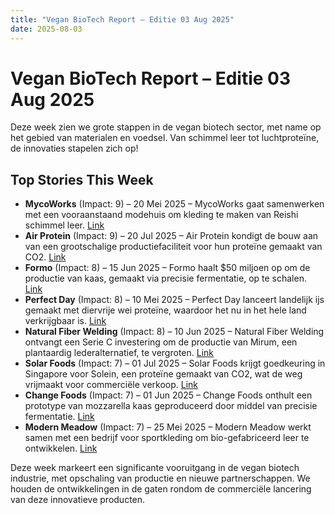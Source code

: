 ```yaml
---
title: "Vegan BioTech Report – Editie 03 Aug 2025"
date: 2025-08-03
---
```


# Vegan BioTech Report – Editie 03 Aug 2025

Deze week zien we grote stappen in de vegan biotech sector, met name op het gebied van materialen en voedsel. Van schimmel leer tot luchtproteïne, de innovaties stapelen zich op!

## Top Stories This Week

*   **MycoWorks** (Impact: 9) – 20 Mei 2025 – MycoWorks gaat samenwerken met een vooraanstaand modehuis om kleding te maken van Reishi schimmel leer. [Link](https://www.google.com/search?q=MycoWorks+mushroom+leather+fashion+partnership)
*   **Air Protein** (Impact: 9) – 20 Jul 2025 – Air Protein kondigt de bouw aan van een grootschalige productiefaciliteit voor hun proteïne gemaakt van CO2. [Link](https://www.google.com/search?q=Air+Protein+production+facility+construction)
*   **Formo** (Impact: 8) – 15 Jun 2025 – Formo haalt $50 miljoen op om de productie van kaas, gemaakt via precisie fermentatie, op te schalen. [Link](https://www.google.com/search?q=Formo+precision+fermented+cheese+funding)
*   **Perfect Day** (Impact: 8) – 10 Mei 2025 – Perfect Day lanceert landelijk ijs gemaakt met diervrije wei proteïne, waardoor het nu in het hele land verkrijgbaar is. [Link](https://www.google.com/search?q=Perfect+Day+animal+free+ice+cream+nationwide)
*   **Natural Fiber Welding** (Impact: 8) – 10 Jun 2025 – Natural Fiber Welding ontvangt een Serie C investering om de productie van Mirum, een plantaardig lederalternatief, te vergroten. [Link](https://www.google.com/search?q=Natural+Fiber+Welding+Mirum+Series+C)
*   **Solar Foods** (Impact: 7) – 01 Jul 2025 – Solar Foods krijgt goedkeuring in Singapore voor Solein, een proteïne gemaakt van CO2, wat de weg vrijmaakt voor commerciële verkoop. [Link](https://www.google.com/search?q=Solar+Foods+Solein+Singapore+approval)
*   **Change Foods** (Impact: 7) – 01 Jun 2025 – Change Foods onthult een prototype van mozzarella kaas geproduceerd door middel van precisie fermentatie. [Link](https://www.google.com/search?q=Change+Foods+precision+fermented+mozzarella)
*   **Modern Meadow** (Impact: 7) – 25 Mei 2025 – Modern Meadow werkt samen met een bedrijf voor sportkleding om bio-gefabriceerd leer te ontwikkelen. [Link](https://www.google.com/search?q=Modern+Meadow+biofabricated+leather+athletic+apparel)

Deze week markeert een significante vooruitgang in de vegan biotech industrie, met opschaling van productie en nieuwe partnerschappen. We houden de ontwikkelingen in de gaten rondom de commerciële lancering van deze innovatieve producten.
